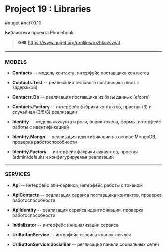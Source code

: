 # Project 19 : Libraries
#nuget #net7.0.10

Библиотеки проекта Phonebook


> :eye_speech_bubble: https://www.nuget.org/profiles/rozhkovsvyat

---

### MODELS

* **Contacts** -- модель контакта, интерфейс поставщика контактов

* **Contacts.Test** -- реализация тестового поставщика (лист с задержкой)

* **Contacts.Db** -- реализация поставщика из базы данных (efcore)
  
* **Contacts.Factory** -- интерфейс фабрики контактов, простая (3) и случайная (3/5/8) реализации

* **Identity** -- модели аккаунта и роли, опции токена, формы, интерфейс работы с идентификацией

* **Identity.Mongo** -- реализация идентификации на основе MongoDB, проверка работоспособности

* **Identity.Factory** -- интерфейс фабрики аккаунтов, простая (admin/default) и конфигурируемая реализации

---

### SERVICES

* **Api** -- интерфейс апи-сервиса, интерфейс работы с токеном

* **ApiContacts** -- реализация сервиса поставщика контактов, проверка работоспособности

* **ApiIdentity** -- реализация сервиса идентификации, проверка работоспособности

* **Initializator** -- интерфейс инициализации сервиса

* **UrlButtonService** -- интерфейс сервиса кнопок-ссылок

* **UrlButtonService.SocialBar** -- реализация панели социальных сетей
